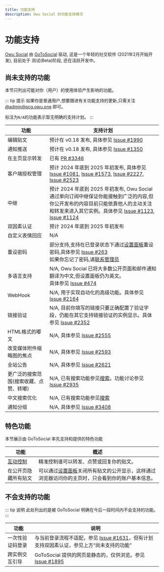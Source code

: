 ```yaml
---
title: 功能支持
description: Owu Social 的功能支持情况
---
```


# 功能支持

[Owu Social](https://scg.owu.one) 由 [GoToSocial](https://gotosocial.org) 驱动, 这是一个年轻的社交软件 (2021年2月开始开发), 目前处于 测试(Beta)阶段, 还在活跃开发中。

## 尚未支持的功能

本节只列出可能对你（用户）的使用体验产生影响的功能。

::: tip 提示
如果你是普通用户,想要跟进有关功能支持的更新,只需关注 [@admin@scg.owu.one](https://scg.owu.one/@admin) 即可。

标注为`N/A`的功能表示暂无明确的支持计划。
:::

| 功能 | 支持计划 |
| --- | --- |
| 编辑贴文 | 预计在 v0.18 发布, 具体参见 [Issue #1990](https://github.com/superseriousbusiness/gotosocial/issues/1990) |
| 通知推送 | 预计在 v0.18 发布, 具体参见 [Issue #1350](https://github.com/superseriousbusiness/gotosocial/issues/1350) |
| 在主页显示转发 | 已有 [PR #3346](https://github.com/superseriousbusiness/gotosocial/pull/3346) |
| 客户端授权管理 | 预计 2024 年底到 2025 年初发布, 具体参见 [Issue #1081](https://github.com/superseriousbusiness/gotosocial/issues/1081), [Issue #1573](https://github.com/superseriousbusiness/gotosocial/issues/1573), [Issue #2227](https://github.com/superseriousbusiness/gotosocial/issues/2227), [Issue #2523](https://github.com/superseriousbusiness/gotosocial/issues/2523) |
| 中继 | 预计 2024 年底到 2025 年初发布, Owu Social 通过单向订阅中继保证你能接触到广泛的内容,但你公开发布的内容目前只能依靠他人的主动关注和转发来进入其它实例。具体参见 [Issue #1123](https://github.com/superseriousbusiness/gotosocial/issues/1123), [Issue #1124](https://github.com/superseriousbusiness/gotosocial/issues/1124) |
| 双因素认证 | 预计 2024 年底到 2025 年初发布 |
| 自定义表情回应 | N/A |
| 重设密码 | 部分支持,支持在已登录状态下通过[设置面板](https://scg.owu.one/settings)重设密码,具体参见 [Issue #263](https://github.com/superseriousbusiness/gotosocial/issues/263)<br/>如果你忘记了密码,请[联系管理员](/contact.md) |
| 多语言支持 | N/A, Owu Social 已将大多数公开页面和邮件通知翻译为中文,但设置面板仍为英文。<br/>具体参见 [Issue #474](https://github.com/superseriousbusiness/gotosocial/issues/474) |
| WebHook | N/A, 用于实现自动化的高级功能。具体参见 [Issue #2164](https://github.com/superseriousbusiness/gotosocial/issues/2164) |
| 链接验证 | N/A, 目前你填写的链接只要正确配置了验证字段，仍能在其它支持链接验证的实例显示。具体参见 [Issue #2352](https://github.com/superseriousbusiness/gotosocial/issues/2352) |
| HTML格式的嘟文 | N/A, 具体参见 [Issue #2555](https://github.com/superseriousbusiness/gotosocial/issues/2555) |
| 改变媒体附件缩略图的焦点 | N/A, 具体参见 [Issue #2593](https://github.com/superseriousbusiness/gotosocial/issues/2593) |
| 全站公告 | N/A, 具体参见 [Issue #2621](https://github.com/superseriousbusiness/gotosocial/issues/2621) |
| 更广泛的搜索范围(搜索收藏、点赞、转嘟) | N/A, 已有搜索功能参见[搜索](search.md)。功能讨论参见 [Issue #2935](https://github.com/superseriousbusiness/gotosocial/issues/2935) |
| 中文搜索优化 | N/A, 已有搜索功能参见[搜索](search.md) |
| 通知分组 | N/A, 具体参见 [Issue #3408](https://github.com/superseriousbusiness/gotosocial/issues/3408) |

## 特色功能

本节展示由 GoToSocial 率先支持和提供的特色功能

| 功能 | 概述 |
| --- | --- |
| [互动控制](/settings/interaction-control.md) | 精准控制谁可以转发、点赞或回复你的贴文。|
| 在公开页隐藏所有贴文 | 可以通过[设置面板](https://scg.owu.one/settings)关闭所有贴文的公开显示，这样通过浏览器访问你的主页时，只会看到你的账户基本信息。 |

## 不会支持的功能

::: tip 说明
此处列出的是被 GoToSocial 明确在今后一段时间内不会支持的功能。
:::

| 功能 | 说明 |
| --- | --- |
| 一次性验证码登录 | 与当前登录流程不适配，参见 [Issue #1631](https://github.com/superseriousbusiness/gotosocial/issues/1631)，但有计划支持双因素认证，参见上方“尚未支持的功能” |
| 跨实例交互引导 | GoToSocial 提供的网页是静态的，仅供浏览。参见 [Issue #1895](https://github.com/superseriousbusiness/gotosocial/issues/1895) |
